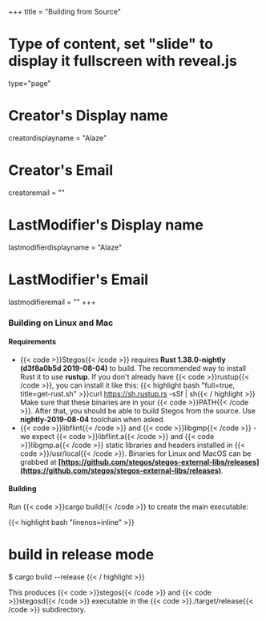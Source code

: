 +++
title = "Building from Source"
# Type of content, set "slide" to display it fullscreen with reveal.js
type="page"

# Creator's Display name
creatordisplayname = "Alaze"
# Creator's Email
creatoremail = ""
# LastModifier's Display name
lastmodifierdisplayname = "Alaze"
# LastModifier's Email
lastmodifieremail = ""
+++

### Building on Linux and Mac

#### Requirements

* {{< code >}}Stegos{{< /code >}} requires **Rust 1.38.0-nightly (d3f8a0b5d 2019-08-04)** to build.
  The recommended way to install Rust it to use **rustup**. If you don't already have {{< code >}}rustup{{< /code >}}, you can install it like this:
  {{< highlight bash "full=true, title=get-rust.sh" >}}curl https://sh.rustup.rs -sSf | sh{{< / highlight >}}
  Make sure that these binaries are in your {{< code >}}PATH{{< /code >}}. After that, you should be able to build Stegos from the source. Use **nightly-2019-08-04** toolchain when asked.
* {{< code >}}libflint{{< /code >}} and {{< code >}}libgmp{{< /code >}} - we expect {{< code >}}libflint.a{{< /code >}} and {{< code >}}libgmp.a{{< /code >}} static libraries and headers installed in {{< code >}}/usr/local{{< /code >}}. Binaries for Linux and MacOS can be grabbed at **[https://github.com/stegos/stegos-external-libs/releases](https://github.com/stegos/stegos-external-libs/releases)**.

#### Building

Run {{< code >}}cargo build{{< /code >}} to create the main executable:

{{< highlight bash "linenos=inline" >}}
# build in release mode
$ cargo build --release
{{< / highlight >}}

This produces {{< code >}}stegos{{< /code >}} and {{< code >}}stegosd{{< /code >}} executable in the {{< code >}}./target/release{{< /code >}} subdirectory.
